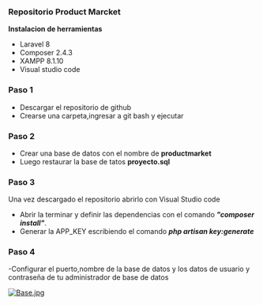 ### Repositorio Product Marcket 

**Instalacion de herramientas**

* Laravel 8 
* Composer 2.4.3
* XAMPP 8.1.10
* Visual studio code

 ### Paso 1 
- Descargar el repositorio de github 
- Crearse una carpeta,ingresar a git bash y ejecutar 
### Paso 2
- Crear una base de datos con el nombre de **productmarket**
- Luego restaurar la base de tatos **proyecto.sql**
### Paso 3
Una vez descargado el repositorio abrirlo con Visual Studio code 
- Abrir la terminar y definir las dependencias con el comando ***"composer install"***.
- Generar la APP_KEY escribiendo el comando ***php artisan key:generate***
### Paso 4
-Configurar el puerto,nombre de la base de datos y los datos de usuario y    contraseña de tu administrador de base de datos 

[![Base.jpg](https://i.postimg.cc/ydTxkXGs/Base.jpg)](https://postimg.cc/Fd7N6cmB)







